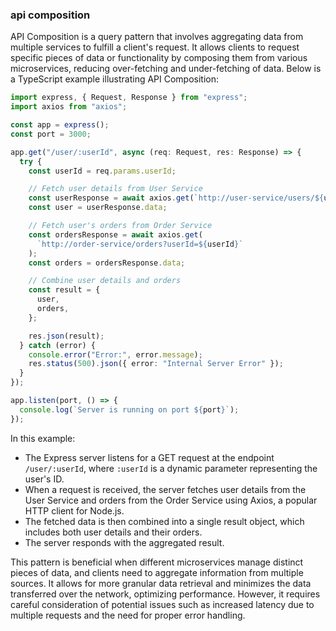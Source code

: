 ### api composition

API Composition is a query pattern that involves aggregating data from multiple services to fulfill a client's request. It allows clients to request specific pieces of data or functionality by composing them from various microservices, reducing over-fetching and under-fetching of data. Below is a TypeScript example illustrating API Composition:

```typescript
import express, { Request, Response } from "express";
import axios from "axios";

const app = express();
const port = 3000;

app.get("/user/:userId", async (req: Request, res: Response) => {
  try {
    const userId = req.params.userId;

    // Fetch user details from User Service
    const userResponse = await axios.get(`http://user-service/users/${userId}`);
    const user = userResponse.data;

    // Fetch user's orders from Order Service
    const ordersResponse = await axios.get(
      `http://order-service/orders?userId=${userId}`
    );
    const orders = ordersResponse.data;

    // Combine user details and orders
    const result = {
      user,
      orders,
    };

    res.json(result);
  } catch (error) {
    console.error("Error:", error.message);
    res.status(500).json({ error: "Internal Server Error" });
  }
});

app.listen(port, () => {
  console.log(`Server is running on port ${port}`);
});
```

In this example:

- The Express server listens for a GET request at the endpoint `/user/:userId`, where `:userId` is a dynamic parameter representing the user's ID.
- When a request is received, the server fetches user details from the User Service and orders from the Order Service using Axios, a popular HTTP client for Node.js.
- The fetched data is then combined into a single result object, which includes both user details and their orders.
- The server responds with the aggregated result.

This pattern is beneficial when different microservices manage distinct pieces of data, and clients need to aggregate information from multiple sources. It allows for more granular data retrieval and minimizes the data transferred over the network, optimizing performance. However, it requires careful consideration of potential issues such as increased latency due to multiple requests and the need for proper error handling.

